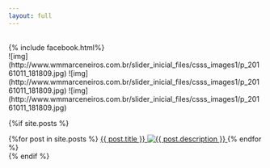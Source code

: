 ```yaml
---
layout: full
---
```


<br/>
{% include facebook.html%}
<br/>

<section class="container">
<div class="carousel carousel-slider" markdown="1">
![img](http://www.wmmarceneiros.com.br/slider_inicial_files/csss_images1/p_20161011_181809.jpg)
![img](http://www.wmmarceneiros.com.br/slider_inicial_files/csss_images1/p_20161011_181809.jpg)
![img](http://www.wmmarceneiros.com.br/slider_inicial_files/csss_images1/p_20161011_181809.jpg)
</div>
</section>

{%if site.posts %}
<br/>
<section class="row container">
    {%for post in site.posts %}
    <a class="col item s6 m3" alt="{{ post.description }}" href="{{ post.url }}">
        <span>{{ post.title }}</span>
        <img src="{{ post.image }}" alt="{{ post.description }}">
    </a>
    {% endfor %}
<section>
{% endif %}